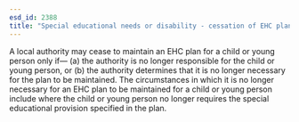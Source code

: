 ```yaml
---
esd_id: 2388
title: "Special educational needs or disability - cessation of EHC plan"
---
```


A local authority may cease to maintain an EHC plan for a child or young person only if—
(a) the authority is no longer responsible for the child or young person, or
(b) the authority determines that it is no longer necessary for the plan to be maintained.
The circumstances in which it is no longer necessary for an EHC plan to be maintained for a child or young person include where the child or young person no longer requires the special educational provision specified in the plan.

